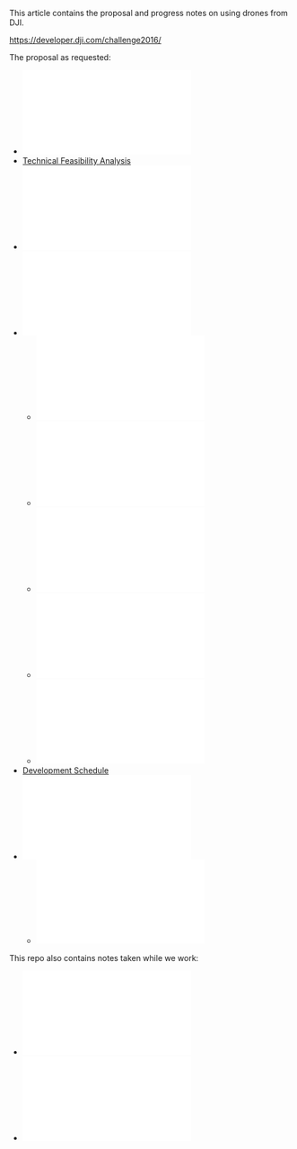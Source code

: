 This article contains the proposal and progress notes on using drones from DJI.

https://developer.dji.com/challenge2016/

The proposal as requested:

* ![Team](team.md)
* [Technical Feasibility Analysis](feasibility.md)
* ![Proposal (hardware and software components)](proposal.md)
* ![Development Plan](development-plan.md)
   * ![Strategies](strategies.md)
   * ![Android app](android-app.md)
   * ![Casting video](casting.md)
   * ![Ford SYNC Applink](ford-sync.md)
   * ![Navigation](navigation.md)
* [Development Schedule](schedule.md)
* ![Resources](resources.md)
   * ![DJI SDKs](dji-sdks.md)

This repo also contains notes taken while we work:

   * ![Android App Notes](android-app-notes.md)
   * ![Server Notes](server.md)
